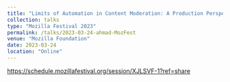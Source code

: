 ```yaml
---
title: "Limits of Automation in Content Moderation: A Production Perspective"
collection: talks
type: "Mozilla Festival 2023"
permalink: /talks/2023-03-24-ahmad-MozFest
venue: "Mozilla Foundation"
date: 2023-03-24
location: "Online"
---
```

https://schedule.mozillafestival.org/session/XJLSVF-1?ref=share
